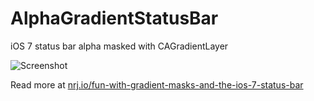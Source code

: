 AlphaGradientStatusBar
====================

iOS 7 status bar alpha masked with CAGradientLayer

![Screenshot](https://raw.github.com/nrj/AlphaGradientStatusBar/master/Screenshot.png)

Read more at [nrj.io/fun-with-gradient-masks-and-the-ios-7-status-bar](https://nrj.io/fun-with-gradient-masks-and-the-ios-7-status-bar)
